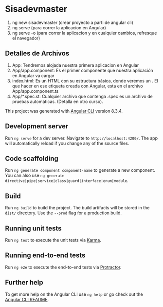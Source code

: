 # Sisadevmaster
1. ng new sisadevmaster (crear proyecto a parti de angular cli)
2. ng serve (para correr la aplicacion en Angular)
3. ng serve -o (para correr la aplicacion y en cualquier cambios, refresque el navegador)

## Detalles de Archivos

1. App: Tendremos alojada nuestra primera aplicacion en Angular
2. App/app.component: Es el primer componente que nuestra aplicación en Angular va cargar
3. index.html: Es un HTML con su estructura básica, donde veremos un <app-root></app-root>. El que hacer en ese etiqueta creada con Angular, esta en el archivo App/app.component.ts
4. App/*.spec.st: Cualquier archivo que contenga .spec es un archivo de pruebas automáticas. (Detalla en otro curso).


This project was generated with [Angular CLI](https://github.com/angular/angular-cli) version 8.3.4.

## Development server

Run `ng serve` for a dev server. Navigate to `http://localhost:4200/`. The app will automatically reload if you change any of the source files.

## Code scaffolding

Run `ng generate component component-name` to generate a new component. You can also use `ng generate directive|pipe|service|class|guard|interface|enum|module`.

## Build

Run `ng build` to build the project. The build artifacts will be stored in the `dist/` directory. Use the `--prod` flag for a production build.

## Running unit tests

Run `ng test` to execute the unit tests via [Karma](https://karma-runner.github.io).

## Running end-to-end tests

Run `ng e2e` to execute the end-to-end tests via [Protractor](http://www.protractortest.org/).

## Further help

To get more help on the Angular CLI use `ng help` or go check out the [Angular CLI README](https://github.com/angular/angular-cli/blob/master/README.md).
